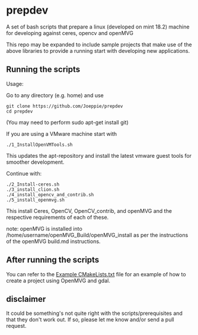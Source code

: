 # prepdev
A set of bash scripts that prepare a linux (developed on mint 18.2) machine for developing against ceres, opencv and openMVG

This repo may be expanded to include sample projects that make use of the above libraries to provide a running start with developing new applications.

## Running the scripts
Usage:

Go to any directory (e.g. home) and use 

    git clone https://github.com/Joeppie/prepdev
    cd prepdev
(You may need to perform sudo apt-get install git)

If you are using a VMware machine start with 

    ./1_InstallOpenVMTools.sh
This updates the apt-repository and install the latest vmware guest tools for smoother development.
    
Continue with:

    ./2_Install-ceres.sh	
    ./3_install_clion.sh	
    ./4_install_opencv_and_contrib.sh	
    ./5_install_openmvg.sh
This install Ceres, OpenCV, OpenCV_contrib, and openMVG and the respective requirements of each of these.

note: openMVG is installed into /home/username/openMVG_Build/openMVG_install as per the instructions of the openMVG build.md instructions.

## After running the scripts

You can refer to the [Example CMakeLists.txt](https://github.com/Joeppie/prepdev/blob/master/Example_CMakeLists.txt) file for an example of how to create a project using OpenMVG and gdal.

## disclaimer
It could be something's not quite right with the scripts/prerequisites and that they don't work out. If so, please let me know  and/or send a pull request.



